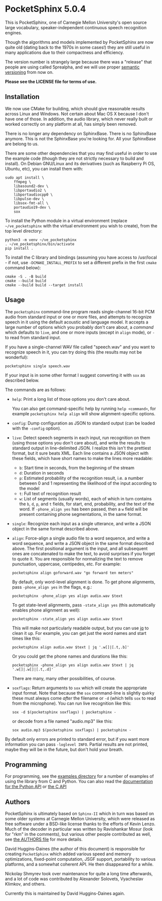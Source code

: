 PocketSphinx 5.0.4
==================

This is PocketSphinx, one of Carnegie Mellon University's open source large
vocabulary, speaker-independent continuous speech recognition engines.

Though the algorithms and models implemented by PocketSphinx are now
quite old (dating back to the 1970s in some cases!) they are still
useful in many applications due to their compactness and efficiency.

The version number is strangely large because there was a "release"
that people are using called 5prealpha, and we will use proper
[semantic versioning](https://semver.org/) from now on.

**Please see the LICENSE file for terms of use.**

Installation
------------

We now use CMake for building, which should give reasonable results
across Linux and Windows.  Not certain about Mac OS X because I don't
have one of those.  In addition, the audio library, which never really
built or worked correctly on any platform at all, has simply been
removed.

There is no longer any dependency on SphinxBase.  There is no
SphinxBase anymore.  This is not the SphinxBase you're looking for.
All your SphinxBase are belong to us.

There are some other dependencies that you may find useful in order to
use the example code (though they are not strictly necessary to build
and install).  On Debian GNU/Linux and its derivatives (such as
Raspberry Pi OS, Ubuntu, etc), you can install them with:

    sudo apt install \
        ffmpeg \
        libasound2-dev \
        libportaudio2 \
        libportaudiocpp0 \
        libpulse-dev \
        libsox-fmt-all \
        portaudio19-dev \
        sox

To install the Python module in a virtual environment (replace
`~/ve_pocketsphinx` with the virtual environment you wish to create),
from the top level directory:

```
python3 -m venv ~/ve_pocketsphinx
. ~/ve_pocketsphinx/bin/activate
pip install .
```

To install the C library and bindings (assuming you have access to
/usr/local - if not, use `-DCMAKE_INSTALL_PREFIX` to set a different
prefix in the first `cmake` command below):

```
cmake -S . -B build
cmake --build build
cmake --build build --target install
```

Usage
-----

The `pocketsphinx` command-line program reads single-channel 16-bit
PCM audio from standard input or one or more files, and attempts to
recognize speech in it using the default acoustic and language model.
It accepts a large number of options which you probably don't care
about, a *command* which defaults to `live`, and one or more inputs
(except in `align` mode), or `-` to read from standard input.

If you have a single-channel WAV file called "speech.wav" and you want
to recognize speech in it, you can try doing this (the results may not
be wonderful):

    pocketsphinx single speech.wav
    
If your input is in some other format I suggest converting it with
`sox` as described below.

The commands are as follows:

  - `help`: Print a long list of those options you don't care about.

    You can also get command-specific help by running `help <command>`,
    for example `pocketsphinx help align` will show alignment-specific
    options.

  - `config`: Dump configuration as JSON to standard output (can be
    loaded with the `-config` option).

  - `live`: Detect speech segments in each input, run recognition
    on them (using those options you don't care about), and write the
    results to standard output in line-delimited JSON.  I realize this
    isn't the prettiest format, but it sure beats XML.  Each line
    contains a JSON object with these fields, which have short names
    to make the lines more readable:
    
    - `b`: Start time in seconds, from the beginning of the stream
    - `d`: Duration in seconds
    - `p`: Estimated probability of the recognition result, i.e. a
      number between 0 and 1 representing the likelihood of the input
      according to the model
    - `t`: Full text of recognition result
    - `w`: List of segments (usually words), each of which in turn
      contains the `b`, `d`, `p`, and `t` fields, for start, end,
      probability, and the text of the word.  If `-phone_align yes`
      has been passed, then a `w` field will be present containing
      phone segmentations, in the same format.

  - `single`: Recognize each input as a single utterance, and write a
    JSON object in the same format described above.
    
  - `align`: Force-align a single audio file to a word sequence, and write
    a word sequence, and write a JSON object in the same format
    described above.  The first positional argument is the input, and
    all subsequent ones are concatenated to make the text, to avoid
    surprises if you forget to quote it.  You are responsible for
    normalizing the text to remove punctuation, uppercase, centipedes,
    etc. For example:
    
        pocketsphinx align goforward.wav "go forward ten meters"
        
    By default, only word-level alignment is done.  To get phone
    alignments, pass `-phone_align yes` in the flags, e.g.:

        pocketsphinx -phone_align yes align audio.wav $text

    To get state-level alignments, pass `-state_align yes` (this
    automatically enables phone alignment as well):

        pocketsphinx -state_align yes align audio.wav $text

    This will make not particularly readable output, but you can use
    [jq](https://stedolan.github.io/jq/) to clean it up.  For example,
    you can get just the word names and start times like this:
    
        pocketsphinx align audio.wav $text | jq '.w[]|[.t,.b]'
        
    Or you could get the phone names and durations like this:
    
        pocketsphinx -phone_align yes align audio.wav $text | jq '.w[]|.w[]|[.t,.d]'
        
    There are many, many other possibilities, of course.

  - `soxflags`: Return arguments to `sox` which will create the
    appropriate input format.  Note that because the `sox`
    command-line is slightly quirky these must always come *after* the
    filename or `-d` (which tells `sox` to read from the microphone).
    You can run live recognition like this:
    
        sox -d $(pocketsphinx soxflags) | pocketsphinx -

    or decode from a file named "audio.mp3" like this:
    
        sox audio.mp3 $(pocketsphinx soxflags) | pocketsphinx -
        
By default only errors are printed to standard error, but if you want
more information you can pass `-loglevel INFO`.  Partial results are
not printed, maybe they will be in the future, but don't hold your
breath.

Programming
-----------

For programming, see the [examples directory](./examples/) for a
number of examples of using the library from C and Python.  You can
also read the [documentation for the Python
API](https://pocketsphinx.readthedocs.io) or [the C
API](https://cmusphinx.github.io/doc/pocketsphinx/)

Authors
-------

PocketSphinx is ultimately based on `Sphinx-II` which in turn was
based on some older systems at Carnegie Mellon University, which were
released as free software under a BSD-like license thanks to the
efforts of Kevin Lenzo.  Much of the decoder in particular was written
by Ravishankar Mosur (look for "rkm" in the comments), but various
other people contributed as well, see [the AUTHORS file](./AUTHORS)
for more details.

David Huggins-Daines (the author of this document) is
responsible for creating `PocketSphinx` which added
various speed and memory optimizations, fixed-point computation, JSGF
support, portability to various platforms, and a somewhat coherent
API.  He then disappeared for a while.

Nickolay Shmyrev took over maintenance for quite a long time
afterwards, and a lot of code was contributed by Alexander Solovets,
Vyacheslav Klimkov, and others.

Currently this is maintained by David Huggins-Daines again.
